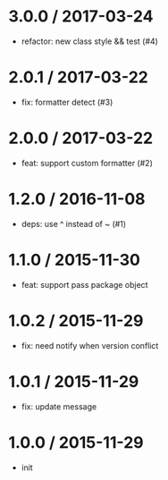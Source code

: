 
3.0.0 / 2017-03-24
==================

  * refactor: new class style && test (#4)

2.0.1 / 2017-03-22
==================

  * fix: formatter detect (#3)

2.0.0 / 2017-03-22
==================

  * feat: support custom formatter (#2)

1.2.0 / 2016-11-08
==================

  * deps: use ^ instead of ~ (#1)

1.1.0 / 2015-11-30
==================

  * feat: support pass package object

1.0.2 / 2015-11-29
==================

  * fix: need notify when version conflict

1.0.1 / 2015-11-29
==================

  * fix: update message

1.0.0 / 2015-11-29
==================

  * init
